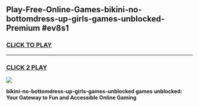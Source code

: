 
## Play-Free-Online-Games-bikini-no-bottomdress-up-girls-games-unblocked-Premium #ev8s1
<h3>
<a href="https://premium.freeplayer.one?title=bikini-no-bottomdress-up-girls-games-unblocked&ref=8M">CLICK TO PLAY</a></h3>
<hr>

<h3>
<a href="https://premium.freeplayer.one?title=bikini-no-bottomdress-up-girls-games-unblocked&ref=8M">CLICK 2 PLAY</a>
  
</h3>

<a href="https://premium.freeplayer.one?title=bikini-no-bottomdress-up-girls-games-unblocked&ref=8M"><img src="https://clearcache.store/games.png"></a>


**bikini-no-bottomdress-up-girls-games-unblocked games unblocked: Your Gateway to Fun and Accessible Online Gaming**

